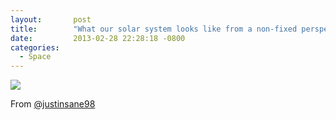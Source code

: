 ```yaml
---
layout:       post
title:        "What our solar system looks like from a non-fixed perspective"
date:         2013-02-28 22:28:18 -0800
categories:
  - Space
---
```


<img src='http://imgur.com/Z7FpC.gif' />

From  [@justinsane98](https://twitter.com/justinsane98/statuses/307013344290816000)  

 
